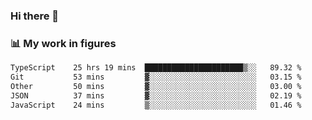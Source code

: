 ### Hi there 👋

### 📊 My work in figures

<!--START_SECTION:waka-->

```txt
TypeScript    25 hrs 19 mins  ██████████████████████▒░░   89.32 %
Git           53 mins         ▓░░░░░░░░░░░░░░░░░░░░░░░░   03.15 %
Other         50 mins         ▓░░░░░░░░░░░░░░░░░░░░░░░░   03.00 %
JSON          37 mins         ▓░░░░░░░░░░░░░░░░░░░░░░░░   02.19 %
JavaScript    24 mins         ▒░░░░░░░░░░░░░░░░░░░░░░░░   01.46 %
```

<!--END_SECTION:waka-->
